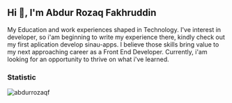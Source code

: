 ## Hi 👋, I'm Abdur Rozaq Fakhruddin

My Education and work experiences shaped in Technology. I've interest in developer, so i'am beginning to write my experience there, kindly check out my first aplication develop sinau-apps. I believe those skills bring value to my next approaching career as a Front End Developer. Currently, i'am looking for an opportunity to thrive on what i've learned.

### Statistic
<img align="left" src="https://github-readme-stats.vercel.app/api/top-langs?username=abdurrozaqf&layout=compact&theme=react&hide=php&langs_count=6" alt="abdurrozaqf" />
